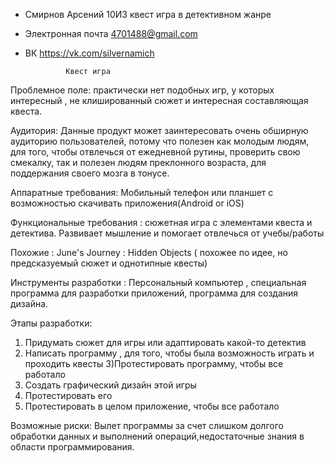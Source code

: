 + Смирнов Арсений 10И3 квест игра в детективном жанре
+ Электронная почта 4701488@gmail.com
+ ВК https://vk.com/silvernamich

               Квест игра 
               
 Проблемное поле: практически нет подобных игр, у которых интересный , не клишированный сюжет и интересная составляющая квеста.
 
 Аудитория: Данные продукт может заинтересовать очень обширную  аудиторию пользователей, потому что полезен как молодым людям, для того, чтобы отвлечься от ежедневной рутины, проверить свою смекалку, так и полезен людям преклонного возраста, для поддержания своего мозга в тонусе.
 
 Аппаратные требования: Мобильный телефон или планшет с возможностью  скачивать приложения(Android or iOS)
 
 Функциональные требования : сюжетная игра с элементами квеста и детектива. Развивает мышление и помогает отвлечься от учебы/работы
 
 Похожие : June's Journey : Hidden Objects ( похожее по идее, но предсказуемый сюжет и однотипные квесты)
 
 Инструменты разработки : Персональный компьютер , специальная программа для разработки приложений, программа для создания дизайна.
 
 Этапы разработки:
 1) Придумать сюжет для игры или адаптировать какой-то детектив
 2) Написать программу , для того, чтобы была возможность играть и проходить квесты
 3)Протестировать программу, чтобы все работало
 4) Создать графический дизайн этой игры
 5) Протестировать его
6) Протестировать в целом приложение, чтобы все работало

Возможные риски: Вылет программы за счет слишком долгого обработки данных и выполнений операций,недостаточные знания в области программирования.
